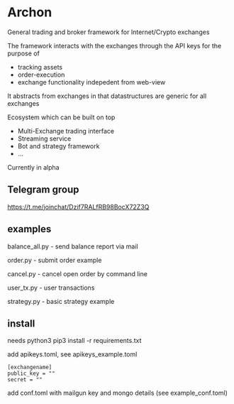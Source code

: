 # Archon

General trading and broker framework for Internet/Crypto exchanges

The framework interacts with the exchanges through the API keys for the purpose of 

* tracking assets
* order-execution
* exchange functionality indepedent from web-view 

It abstracts from exchanges in that datastructures are generic for all exchanges

Ecosystem which can be built on top

* Multi-Exchange trading interface
* Streaming service
* Bot and strategy framework
* ...

Currently in alpha

## Telegram group

https://t.me/joinchat/Dzif7RALfRB98BocX72Z3Q

## examples

balance_all.py - send balance report via mail 

order.py - submit order example

cancel.py - cancel open order by command line

user_tx.py - user transactions

strategy.py - basic strategy example

## install 

needs python3 
pip3 install -r requirements.txt

add apikeys.toml, see apikeys_example.toml

```
[exchangename]
public_key = ""
secret = ""
```

add conf.toml with mailgun key and mongo details (see example_conf.toml)


